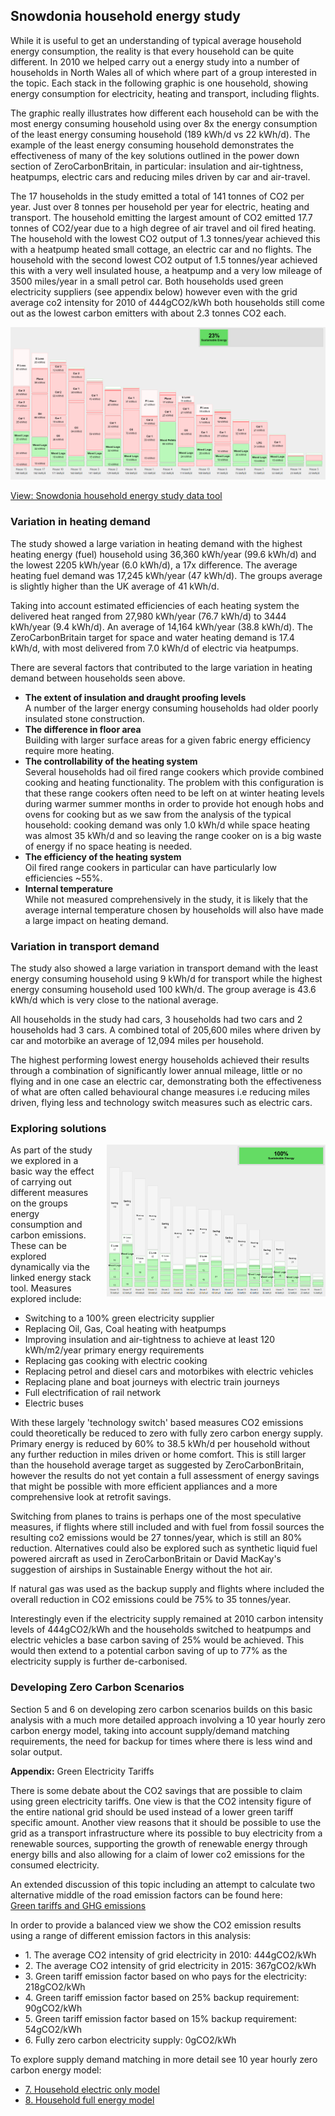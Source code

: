 ## Snowdonia household energy study

While it is useful to get an understanding of typical average household energy consumption, the reality is that every household can be quite different. In 2010 we helped carry out a energy study into a number of households in North Wales all of which where part of a group interested in the topic. Each stack in the following graphic is one household, showing energy consumption for electricity, heating and transport, including flights.

The graphic really illustrates how different each household can be with the most energy consuming household using over 8x the energy consumption of the least energy consuming household (189 kWh/d vs 22 kWh/d). The example of the least energy consuming household demonstrates the effectiveness of many of the key solutions outlined in the power down section of ZeroCarbonBritain, in particular: insulation and air-tightness, heatpumps, electric cars and reducing miles driven by car and air-travel.

The 17 households in the study emitted a total of 141 tonnes of CO2 per year. Just over 8 tonnes per household per year for electric, heating and transport. The household emitting the largest amount of CO2 emitted 17.7 tonnes of CO2/year due to a high degree of air travel and oil fired heating. The household with the lowest CO2 output of 1.3 tonnes/year achieved this with a heatpump heated small cottage, an electric car and no flights. The household with the second lowest CO2 output of 1.5 tonnes/year achieved this with a very well insulated house, a heatpump and a very low mileage of 3500 miles/year in a small petrol car. Both households used green electricity suppliers (see appendix below) however even with the grid average co2 intensity for 2010 of 444gCO2/kWh both households still come out as the lowest carbon emitters with about 2.3 tonnes CO2 each.

![0present.png](images/0present.png)

[View: Snowdonia household energy study data tool](snowdonia-energy-study-data.html)

### Variation in heating demand

The study showed a large variation in heating demand with the highest heating energy (fuel) household using 36,360 kWh/year (99.6 kWh/d) and the lowest 2205 kWh/year (6.0 kWh/d), a 17x difference. The average heating fuel demand was 17,245 kWh/year (47 kWh/d). The groups average is slightly higher than the UK average of 41 kWh/d.

Taking into account estimated efficiencies of each heating system the delivered heat ranged from 27,980 kWh/year (76.7 kWh/d) to 3444 kWh/year (9.4 kWh/d). An average of 14,164 kWh/year (38.8 kWh/d). The ZeroCarbonBritain target for space and water heating demand is 17.4 kWh/d, with most delivered from 7.0 kWh/d of electric via heatpumps.

There are several factors that contributed to the large variation in heating demand between households seen above.

- **The extent of insulation and draught proofing levels**<br>A number of the larger energy consuming households had older poorly insulated stone construction.
- **The difference in floor area**<br>Building with larger surface areas for a given fabric energy efficiency require more heating.
- **The controllability of the heating system**<br>Several households had oil fired range cookers which provide combined cooking and heating functionality. The problem with this configuration is that these range cookers often need to be left on at winter heating levels during warmer summer months in order to provide hot enough hobs and ovens for cooking but as we saw from the analysis of the typical household: cooking demand was only 1.0 kWh/d while space heating was almost 35 kWh/d and so leaving the range cooker on is a big waste of energy if no space heating is needed.
- **The efficiency of the heating system**<br>Oil fired range cookers in particular can have particularly low efficiencies ~55%.
- **Internal temperature**<br>While not measured comprehensively in the study, it is likely that the average internal temperature chosen by households will also have made a large impact on heating demand.

### Variation in transport demand

The study also showed a large variation in transport demand with the least energy consuming household using 9 kWh/d for transport while the highest energy consuming household used 100 kWh/d. The group average is 43.6 kWh/d which is very close to the national average.

All households in the study had cars, 3 households had two cars and 2 households had 3 cars. A combined total of 205,600 miles where driven by car and motorbike an average of 12,094 miles per household.

The highest performing lowest energy households achieved their results through a combination of significantly lower annual mileage, little or no flying and in one case an electric car, demonstrating both the effectiveness of what are often called behavioural change measures i.e reducing miles driven, flying less and technology switch measures such as electric cars.

### Exploring solutions

<img src="images/allmeasures.png" style="max-width:350px; float:right; padding-left:20px">

As part of the study we explored in a basic way the effect of carrying out different measures on the groups energy consumption and carbon emissions. These can be explored dynamically via the linked energy stack tool. Measures explored include:

- Switching to a 100% green electricity supplier
- Replacing Oil, Gas, Coal heating with heatpumps
- Improving insulation and air-tightness to achieve at least 120 kWh/m2/year primary energy requirements
- Replacing gas cooking with electric cooking
- Replacing petrol and diesel cars and motorbikes with electric vehicles
- Replacing plane and boat journeys with electric train journeys
- Full electrification of rail network
- Electric buses

With these largely 'technology switch' based measures CO2 emissions could theoretically be reduced to zero with fully zero carbon energy supply. Primary energy is reduced by 60% to 38.5 kWh/d per household without any further reduction in miles driven or home comfort. This is still larger than the household average target as suggested by ZeroCarbonBritain, however the results do not yet contain a full assessment of energy savings that might be possible with more efficient appliances and a more comprehensive look at retrofit savings.

Switching from planes to trains is perhaps one of the most speculative measures, if flights where still included and with fuel from fossil sources the resulting co2 emissions would be 27 tonnes/year, which is still an 80% reduction. Alternatives could also be explored such as synthetic liquid fuel powered aircraft as used in ZeroCarbonBritain or David MacKay's suggestion of airships in Sustainable Energy without the hot air.

If natural gas was used as the backup supply and flights where included the overall reduction in CO2 emissions could be 75% to 35 tonnes/year.

Interestingly even if the electricity supply remained at 2010 carbon intensity levels of 444gCO2/kWh and the households switched to heatpumps and electric vehicles a base carbon saving of 25% would be achieved. This would then extend to a potential carbon saving of up to 77% as the electricity supply is further de-carbonised.

### Developing Zero Carbon Scenarios

Section 5 and 6 on developing zero carbon scenarios builds on this basic analysis with a much more detailed approach involving a 10 year hourly zero carbon energy model, taking into account supply/demand matching requirements, the need for backup for times where there is less wind and solar output. 

<div style="clear:both"></div>

<div class="appendix-section">
<div class="title"><b>Appendix:</b> Green Electricity Tariffs</div>
<div class="content">

<p>There is some debate about the CO2 savings that are possible to claim using green electricity tariffs. One view is that the CO2 intensity figure of the entire national grid should be used instead of a lower green tariff specific amount. Another view reasons that it should be possible to use the grid as a transport infrastructure where its possible to buy electricity from a renewable sources, supporting the growth of renewable energy through energy bills and also allowing for a claim of lower co2 emissions for the consumed electricity.</p>

<p>An extended discussion of this topic including an attempt to calculate two alternative middle of the road emission factors can be found here:<br><a href="greentariffs">Green tariffs and GHG emissions</a></p>

<p>In order to provide a balanced view we show the CO2 emission results using a range of different emission factors in this analysis:</p>

<ul>
<li>1. The average CO2 intensity of grid electricity in 2010: 444gCO2/kWh</li>
<li>2. The average CO2 intensity of grid electricity in 2015: 367gCO2/kWh</li>
<li>3. Green tariff emission factor based on who pays for the electricity: 218gCO2/kWh</li>
<li>4. Green tariff emission factor based on 25% backup requirement: 90gCO2/kWh</li>
<li>5. Green tariff emission factor based on 15% backup requirement: 54gCO2/kWh</li>
<li>6. Fully zero carbon electricity supply: 0gCO2/kWh</li>
</ul>

<p>To explore supply demand matching in more detail see 10 year hourly zero carbon energy model:</p>

<ul>
<li><a href="../zcem/integrated.html#all">7. Household electric only model</a></li>
<li><a href="../zcem/integrated.html#fullhousehold">8. Household full energy model</a></li>
</ul>

</div>
</div>

